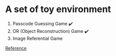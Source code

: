 # A set of toy environment
1. Passcode Guessing Game :heavy_check_mark:
2. OR (Object Reconstruction) Game :heavy_check_mark:
3. Image Referential Game

[Reference](https://openreview.net/pdf?id=rJxGLlBtwH)
